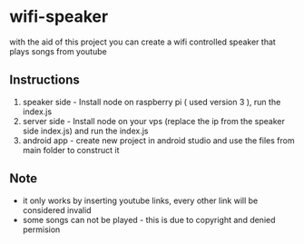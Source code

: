 # wifi-speaker

with the aid of this project you can create a wifi controlled speaker that plays songs from youtube 

## Instructions 

1) speaker side - Install node on raspberry pi ( used version 3 ), run the index.js 
2) server side - Install node on your vps (replace the ip from the speaker side index.js) and run the index.js
3) android app - create new project in android studio and use the files from main folder to construct it

## Note

* it only works by inserting youtube links, every other link will be considered invalid 
* some songs can not be played - this is due to copyright and denied permision
